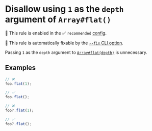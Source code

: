 # Disallow using `1` as the `depth` argument of `Array#flat()`

💼 This rule is enabled in the ✅ `recommended` [config](https://github.com/sindresorhus/eslint-plugin-unicorn#recommended-config).

🔧 This rule is automatically fixable by the [`--fix` CLI option](https://eslint.org/docs/latest/user-guide/command-line-interface#--fix).

<!-- end auto-generated rule header -->
<!-- Do not manually modify this header. Run: `npm run fix:eslint-docs` -->

Passing `1` as the `depth` argument to [`Array#flat(depth)`](https://developer.mozilla.org/en-US/docs/Web/JavaScript/Reference/Global_Objects/Array/flat) is unnecessary.

## Examples

```js
// ❌
foo.flat(1);

// ✅
foo.flat();
```

```js
// ❌
foo?.flat(1);

// ✅
foo?.flat();
```
